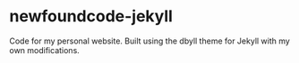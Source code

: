 # newfoundcode-jekyll

Code for my personal website. Built using the dbyll theme for Jekyll with my own modifications.
